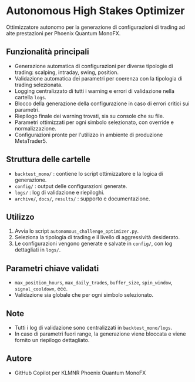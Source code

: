 # Autonomous High Stakes Optimizer

Ottimizzatore autonomo per la generazione di configurazioni di trading ad alte prestazioni per Phoenix Quantum MonoFX.

## Funzionalità principali
- Generazione automatica di configurazioni per diverse tipologie di trading: scalping, intraday, swing, position.
- Validazione automatica dei parametri per coerenza con la tipologia di trading selezionata.
- Logging centralizzato di tutti i warning e errori di validazione nella cartella `logs`.
- Blocco della generazione della configurazione in caso di errori critici sui parametri.
- Riepilogo finale dei warning trovati, sia su console che su file.
- Parametri ottimizzati per ogni simbolo selezionato, con override e normalizzazione.
- Configurazioni pronte per l'utilizzo in ambiente di produzione MetaTrader5.

## Struttura delle cartelle
- `backtest_mono/` : contiene lo script ottimizzatore e la logica di generazione.
- `config/` : output delle configurazioni generate.
- `logs/` : log di validazione e riepiloghi.
- `archive/`, `docs/`, `results/` : supporto e documentazione.

## Utilizzo
1. Avvia lo script `autonomous_challenge_optimizer.py`.
2. Seleziona la tipologia di trading e il livello di aggressività desiderato.
3. Le configurazioni vengono generate e salvate in `config/`, con log dettagliati in `logs/`.

## Parametri chiave validati
- `max_position_hours`, `max_daily_trades`, `buffer_size`, `spin_window`, `signal_cooldown`, ecc.
- Validazione sia globale che per ogni simbolo selezionato.

## Note
- Tutti i log di validazione sono centralizzati in `backtest_mono/logs`.
- In caso di parametri fuori range, la generazione viene bloccata e viene fornito un riepilogo dettagliato.

## Autore
- GitHub Copilot per KLMNR Phoenix Quantum MonoFX
